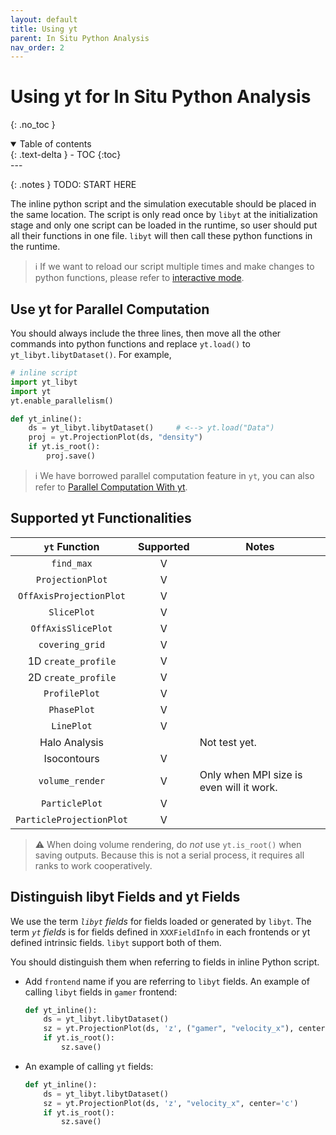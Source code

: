 ```yaml
---
layout: default
title: Using yt
parent: In Situ Python Analysis
nav_order: 2
---
```

# Using yt for In Situ Python Analysis
{: .no_toc }
<details open markdown="block">
  <summary>
    Table of contents
  </summary>
  {: .text-delta }
- TOC
{:toc}
</details>
---

{: .notes }
TODO: START HERE


The inline python script and the simulation executable should be placed in the same location. The script is only read once by `libyt` at the initialization stage and only one script can be loaded in the runtime, so user should put all their functions in one file. `libyt` will then call these python functions in the runtime.

> :information_source: If we want to reload our script multiple times and make changes to python functions, please refer to [interactive mode](../libytAPI/ActivateInteractiveMode.md#activate-interactive-mode).

## Use yt for Parallel Computation
You should always include the three lines, then move all the other commands into python functions and replace `yt.load()` to `yt_libyt.libytDataset()`. For example,
```python
# inline script
import yt_libyt
import yt
yt.enable_parallelism()

def yt_inline():
    ds = yt_libyt.libytDataset()     # <--> yt.load("Data")
    proj = yt.ProjectionPlot(ds, "density")
    if yt.is_root():
        proj.save()
```
> :information_source: We have borrowed parallel computation feature in `yt`, you can also refer to [Parallel Computation With yt](https://yt-project.org/doc/analyzing/parallel_computation.html#parallel-computation-with-yt).

## Supported yt Functionalities

|       `yt` Function      | Supported | Notes                                    |
|:------------------------:|:---------:|------------------------------------------|
| `find_max`               |     V     |                                          |
| `ProjectionPlot`         |     V     |                                          |
| `OffAxisProjectionPlot`  |     V     |                                          |
| `SlicePlot`              |     V     |                                          |
| `OffAxisSlicePlot`       |     V     |                                          |
| `covering_grid`          |     V     |                                          |
| 1D `create_profile`      |     V     |                                          |
| 2D `create_profile`      |     V     |                                          |
| `ProfilePlot`            |     V     |                                          |
| `PhasePlot`              |     V     |                                          |
| `LinePlot`               |     V     |                                          |
| Halo Analysis            |           | Not test yet.                            |
| Isocontours              |     V     |                                          |
| `volume_render`          |     V     | Only when MPI size is even will it work. |
| `ParticlePlot`           |     V     |                                          |
| `ParticleProjectionPlot` |     V     |                                          |

> :warning: When doing volume rendering, do *not* use `yt.is_root()` when saving outputs. Because this is not a serial process, it requires all ranks to work cooperatively.

## Distinguish libyt Fields and yt Fields
We use the term *`libyt` fields* for fields loaded or generated by `libyt`. The term *`yt` fields* is for fields defined in `XXXFieldInfo` in each frontends or yt defined intrinsic fields. `libyt` support both of them.

You should distinguish them when referring to fields in inline Python script.
- Add `frontend` name if you are referring to `libyt` fields. An example of calling `libyt` fields in `gamer` frontend:
  ```python
  def yt_inline():
      ds = yt_libyt.libytDataset()
      sz = yt.ProjectionPlot(ds, 'z', ("gamer", "velocity_x"), center='c')
      if yt.is_root():
          sz.save()
  ```
  
- An example of calling `yt` fields:
  ```python
  def yt_inline():
      ds = yt_libyt.libytDataset()
      sz = yt.ProjectionPlot(ds, 'z', "velocity_x", center='c')
      if yt.is_root():
          sz.save()
  ```

